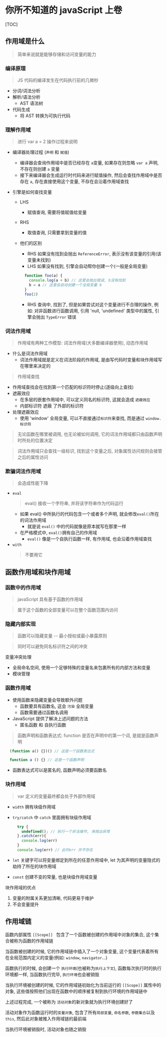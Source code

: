 # 你所不知道的 javaScript 上卷

[TOC]

## 作用域是什么

> 简单来说就是能够存储和访问变量的能力

### 编译原理

> JS 代码的编译发生在代码执行前的几微秒

- 分词/词法分析
- 解析/语法分析
  - AST 语法树
- 代码生成
  - 将 AST 转换为可执行代码

### 理解作用域

> 进行 var a = 2 操作过程来说明

- 编译器处理过程 (`声明` 和 `赋值`)

  - 编译器会查询作用域中是否已经存在 `a`变量, 如果存在则忽略 `var a` 声明, 不存在则创建 `a` 变量
  - 接下来编译器会生成运行时代码来进行赋值操作, 然后会查找作用域中是否存在 `a`, 存在直接使用这个变量, 不存在会沿着作用域查找

- 引擎是如何查找变量
  - LHS
    - 赋值查询, 需要将值赋值给变量
  - RHS
    - 取值查询, 只需要拿到变量的值
  - 他们的区别

    - RHS 如果没有找到会抛出 `ReferenceError`, 表示没有该变量的引用(该变量未找到)
    - LHS 如果没有找到, 引擎会自动帮你创建一个(一般是全局变量)

    ```javaScript
      function foo(a) {
        console.log(a + b) // 这里会抛出错误, b没有找到
        b = a // 这里会自动创建一个全局变量 b
      }
      foo(2)

    ```

    - RHS 查询中, 找到了, 但是如果尝试对这个变量进行不合理的操作, 例如: 对非函数进行函数调用, 引用 'null, 'undefined' 类型中的属性, 引擎会抛出 `TypeError` 错误

### 词法作用域

> 作用域有两种工作模型: 词法作用域(大多数编译器使用), 动态作用域

- 什么是词法作用域
  - 词法作用域就是定义在词法阶段的作用域, 是由写代码时变量和块作用域写在哪里来决定的

> 作用域查找

- 作用域查找会在找到第一个匹配的标识符时停止(逐级向上查找)
- 遮蔽效应
  - 在多层的嵌套作用域中, 可以定义同名的标识符, 这就会造成 `遮蔽效应`
  - 内部标识符 遮蔽 了外部的标识符
- 处理遮蔽效应
  - 使用 'window' 全局变量, 可以不直接通过`标识符`来查找, 而是通过 `window.标识符`

> 无论函数在哪里被调用, 也无论被如何调用, 它的词法作用域都只由函数声明时所处的位置决定

> 词法作用域只会查找一级标识, 找到这个变量之后, 对象属性访问规则会接管之后的属性访问

### 欺骗词法作用域

> 会造成性能下降

- `eval`
  > eval() 接收一个字符串, 并将该字符串作为代码运行
  - 如果 eval() 中所执行的代码包含一个或者多个声明, 就会修改`eval()`所在的词法作用域
    - 就是说 `eval()` 中的代码就像是原本就写在那里一样
  - 在严格模式中, `eval()`拥有自己的作用域
    - `eval()` 像是一个自执行函数一样, 有作用域, 也会沿着作用域查找
- `with`
  > 不要用它

## 函数作用域和块作用域

### 函数中的作用域

> javaScript 具有基于函数的作用域

> 属于这个函数的全部变量可以在整个函数范围内访问

### 隐藏内部实现

> 函数可以隐藏变量 -- 最小授权或最小暴露原则

> 同时可以避免同名标识符之间的冲突

变量冲突处理

- 全局命名空间, 使用一个足够特殊的变量名来包裹所有的内部方法和变量
- 模块管理

### 函数作用域

- 使用函数来隐藏变量会导致额外问题
  - 函数要具有函数名, 这会 `污染` 全局变量
  - 函数需要通过函数名调用
- JavaScript 提供了解决上述问题的方法
  - 匿名函数 和 自执行函数

> 函数声明和函数表达式: function 是否在声明中的第一个词, 是就是函数声明

```javaScript
  (function a() {})() // 这是一个函数表达式

  function a () {} // 这是一个函数声明

```

- 函数表达式可以是匿名的, 函数声明必须要函数名

### 块作用域

> var 定义的变量最终都会处于外部作用域

- `width` 拥有块级作用域
- `try/catch` 中 `catch` 里面拥有块级作用域

  ```javaScript
    try {
      undefined(); // 执行一个非法操作, 来抛出异常
    }.catch(err){
      console.log(err)
    }
    console.log(err) // 此时err 并不存在

  ```

- `let` 关键字可以将变量绑定到所在的任意作用域中, let 为其声明的变量隐式的劫持了所在的块作用域
- `const` 创建不变的常量, 也是块级作用域变量

块作用域的优点

1. 变量的附属关系更加清晰, 代码更易于维护
2. 不会变量提升

## 作用域链

函数内部属性 `[[Scope]] ` 包含了一个函数被创建的作用域中对象的集合, 这个集合被称为函数的作用域链

当函数被创建的时候, 它的作用域链中插入了一个对象变量, 这个变量代表着所有在全局范围内定义的变量(例如: `window`, `navigator`...)

函数执行的时候, 会创建一个 `执行环境`(也被称为`执行上下文`), 函数每次执行时的执行环境都一样, 当函数执行完毕, `执行环境`也会被销毁

当执行环境被创建的时候, 它的作用域链初始化为当前运行的 `[[Scope]]` 属性中的对象, 这些值按照他们出现在函数中的顺序被复制到执行环境的作用域链中

上述过程完成, 一个被称为 `活动对象`的新对象就为执行环境创建好了

活动对象作为函数运行时的`变量对象`, 包含了所有`局部变量`, `命名参数`, `参数集合`以及`this`, 然后此对象被推入作用域链的最前端

当执行环境被销毁时, 活动对象也随之销毁
